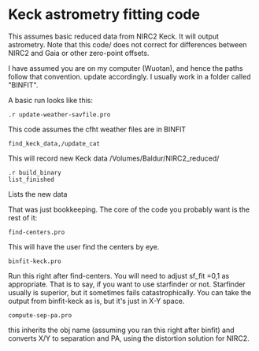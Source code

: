 # Keck astrometry fitting code

This assumes basic reduced data from NIRC2 Keck. It will output astrometry. Note that this code/ does not correct for differences between NIRC2 and Gaia or other zero-point offsets. 

I have assumed you are on my computer (Wuotan), and hence the paths follow that convention. update accordingly. I usually work in a folder called "BINFIT". 

A basic run looks like this:

	.r update-weather-savfile.pro
This code assumes the cfht weather files are in BINFIT

	find_keck_data,/update_cat
This will record new Keck data /Volumes/Baldur/NIRC2_reduced/

	.r build_binary
	list_finished
Lists the new data

That was just bookkeeping. The core of the code you probably want is the rest of it:

	find-centers.pro
This will have the user find the centers by eye. 

	binfit-keck.pro
Run this right after find-centers. You will need to adjust sf_fit =0,1 as appropriate. That is to say, if you want to use starfinder or not. Starfinder usually is superior, but it sometimes fails catastrophically. 
     You can take the output from binfit-keck as is, but it's just in X-Y space. 

	compute-sep-pa.pro
this inherits the obj name (assuming you ran this right after binfit) and converts X/Y to separation and PA, using the distortion solution for NIRC2. 